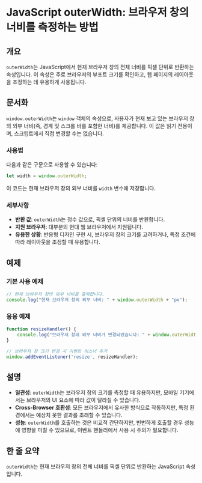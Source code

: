 <!--
Meta Description: # JavaScript outerWidth: 브라우저 창의 너비를 측정하는 방법 ## 개요 `outerWidth`는 JavaScript에서 현재 브라우저 창의 전체 너비를 픽셀 단위로 반환하는 속성입니다. 이 속성은 주로 브라우저의 뷰포트 크기를 확인하고, 웹 페이지의...
Meta Keywords: 브라우저, outerwidth, 너비를, window, javascript
-->

# JavaScript outerWidth: 브라우저 창의 너비를 측정하는 방법

## 개요
`outerWidth`는 JavaScript에서 현재 브라우저 창의 전체 너비를 픽셀 단위로 반환하는 속성입니다. 이 속성은 주로 브라우저의 뷰포트 크기를 확인하고, 웹 페이지의 레이아웃을 조정하는 데 유용하게 사용됩니다.

## 문서화
`window.outerWidth`는 `window` 객체의 속성으로, 사용자가 현재 보고 있는 브라우저 창의 외부 너비(즉, 경계 및 스크롤 바를 포함한 너비)를 제공합니다. 이 값은 읽기 전용이며, 스크립트에서 직접 변경할 수는 없습니다.

### 사용법
다음과 같은 구문으로 사용할 수 있습니다:

```javascript
let width = window.outerWidth;
```

이 코드는 현재 브라우저 창의 외부 너비를 `width` 변수에 저장합니다.

### 세부사항
- **반환 값**: `outerWidth`는 정수 값으로, 픽셀 단위의 너비를 반환합니다.
- **지원 브라우저**: 대부분의 현대 웹 브라우저에서 지원됩니다.
- **유용한 상황**: 반응형 디자인 구현 시, 브라우저 창의 크기를 고려하거나, 특정 조건에 따라 레이아웃을 조정할 때 유용합니다.

## 예제
### 기본 사용 예제
```javascript
// 현재 브라우저 창의 외부 너비를 출력합니다.
console.log("현재 브라우저 창의 외부 너비: " + window.outerWidth + "px");
```

### 응용 예제
```javascript
function resizeHandler() {
    console.log("브라우저 창의 외부 너비가 변경되었습니다: " + window.outerWidth + "px");
}

// 브라우저 창 크기 변경 시 이벤트 리스너 추가
window.addEventListener('resize', resizeHandler);
```

## 설명
- **일관성**: `outerWidth`는 브라우저 창의 크기를 측정할 때 유용하지만, 모바일 기기에서는 브라우저의 UI 요소에 따라 값이 달라질 수 있습니다.
- **Cross-Browser 호환성**: 모든 브라우저에서 유사한 방식으로 작동하지만, 특정 환경에서는 예상치 못한 결과를 초래할 수 있습니다.
- **성능**: `outerWidth`를 호출하는 것은 비교적 간단하지만, 빈번하게 호출할 경우 성능에 영향을 미칠 수 있으므로, 이벤트 핸들러에서 사용 시 주의가 필요합니다.

## 한 줄 요약
`outerWidth`는 현재 브라우저 창의 전체 너비를 픽셀 단위로 반환하는 JavaScript 속성입니다.